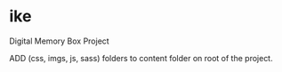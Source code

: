 # ike
Digital Memory Box Project

ADD (css, imgs, js, sass) folders to content folder on root of the project.
